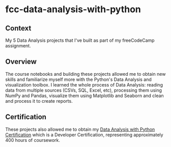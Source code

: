 # fcc-data-analysis-with-python
## Context
My 5 Data Analysis projects that I've built as part of my freeCodeCamp assignment.
<br>
## Overview
The course notebooks and building these projects allowed me to obtain new skills and familiarize myself more with the Python's Data Analysis and visualization toolbox.
I learned the whole process of Data Analysis: reading data from multiple sources (CSVs, SQL, Excel, etc), processing them using NumPy and Pandas, visualize them using Matplotlib and Seaborn and clean and process it to create reports.
## Certification
These projects also allowed me to obtain my <a href="[https://www.freecodecamp.org/certification/ilyas-moutawwakil/data-analysis-with-python-v7](https://www.freecodecamp.org/certification/Somu5307/data-analysis-with-python-v7)">Data Analysis with Python Certification</a> which is a Developer Certification, representing approximately 400 hours of coursework.
